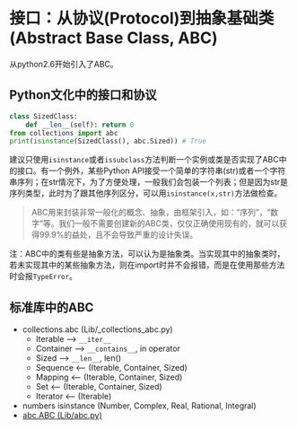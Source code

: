 # 接口：从协议(Protocol)到抽象基础类(Abstract Base Class, ABC)

从python2.6开始引入了ABC。

## Python文化中的接口和协议

```python
class SizedClass:
    def __len__(self): return 0
from collections import abc
print(isinstance(SizedClass(), abc.Sized)) # True
```

建议只使用`isinstance`或者`issubclass`方法判断一个实例或类是否实现了ABC中的接口。有一个例外，某些Python API接受一个简单的字符串(str)或者一个字符串序列；在str情况下，为了方便处理，一般我们会包装一个列表；但是因为str是序列类型，此时为了跟其他序列区分，可以用`isinstance(x,str)`方法做检查。

> ABC用来封装非常一般化的概念、抽象，由框架引入，如：“序列”，“数字”等。我们一般不需要创建新的ABC类，仅仅正确使用现有的，就可以获得99.9%的益处，且不会导致严重的设计失误。

注：ABC中的类有些是抽象方法，可以认为是抽象类。当实现其中的抽象类时，若未实现其中的某些抽象方法，则在import时并不会报错，而是在使用那些方法时会报`TypeError`。

## 标准库中的ABC

- collections.abc (Lib/_collections_abc.py)
  - Iterable  --> `__iter__`
  - Container --> `__contains__`, in operator
  - Sized     --> `__len__`, len()
  - Sequence <-- (Iterable, Container, Sized)
  - Mapping  <-- (Iterable, Container, Sized)
  - Set      <-- (Iterable, Container, Sized)
  - Iterator <-- (Iterable)
- numbers isinstance (Number, Complex, Real, Rational, Integral)
- [abc.ABC (Lib/abc.py)](https://docs.python.org/3/library/abc.html)